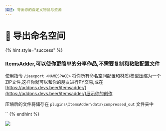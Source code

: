 ```yaml
---
描述: 导出你的自定义物品与资源
---
```


# 💾 导出命名空间

{% hint style="success" %}
### ItemsAdder,可以使你更简单的分享作品,不需要复制和粘贴配置文件

使用指令 `/iaexport <NAMESPACE>` 将你所有命名空间配置和材质/模型压缩为一个ZIP文件,这样你就可以和你的朋友进行PY交易,或在 [https://addons.devs.beer/itemsadder/](https://addons.devs.beer/itemsadder/)展示你的创作

压缩后的文件将储存在 `plugins\ItemsAdder\data\compressed_out` 文件夹中

``
{% endhint %}

![](<../.gitbook/assets/immagine (35).png>)

